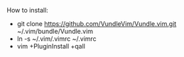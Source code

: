 How to install:
* git clone https://github.com/VundleVim/Vundle.vim.git ~/.vim/bundle/Vundle.vim
* ln -s ~/.vim/.vimrc ~/.vimrc
* vim +PluginInstall +qall


